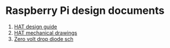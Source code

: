 Raspberry Pi design documents
=============================

1. [HAT design guide](https://github.com/raspberrypi/hats/blob/master/designguide.md)
2. [HAT mechanical drawings](https://github.com/raspberrypi/hats/blob/master/hat-board-mechanical.pdf)
3. [Zero volt drop diode sch](https://github.com/raspberrypi/hats/blob/master/zvd-circuit.png)

